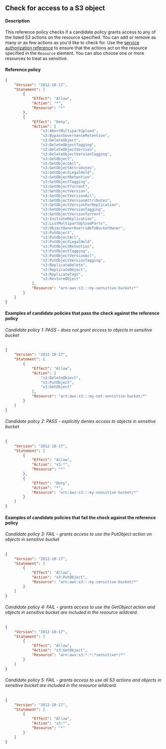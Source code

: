## Check for access to a S3 object

#### Description

This reference policy checks if a candidate policy grants access to any of the listed S3 actions on the resource specified. You can add or remove as many or as few actions as you'd like to check for. Use the [service authorization reference](https://docs.aws.amazon.com/service-authorization/latest/reference/reference_policies_actions-resources-contextkeys.html) to ensure that the actions act on the resource specified in the ```Resource``` element.  You can also choose one or more resources to treat as sensitive.


#### Reference policy
```json
{
    "Version": "2012-10-17",
    "Statement": [
        {
            "Effect": "Allow",
            "Action": "*",
            "Resource": "*"
        },
        {
            "Effect": "Deny",
            "Action": [
                "s3:AbortMultipartUpload",
                "s3:BypassGovernanceRetention",
                "s3:DeleteObject",
                "s3:DeleteObjectTagging",
                "s3:DeleteObjectVersion",
                "s3:DeleteObjectVersionTagging",
                "s3:GetObject",
                "s3:GetObjectAcl",
                "s3:GetObjectAttributes",
                "s3:GetObjectLegalHold",
                "s3:GetObjectRetention",
                "s3:GetObjectTagging",
                "s3:GetObjectTorrent",
                "s3:GetObjectVersion",
                "s3:GetObjectVersionAcl",
                "s3:GetObjectVersionAttributes",
                "s3:GetObjectVersionForReplication",
                "s3:GetObjectVersionTagging",
                "s3:GetObjectVersionTorrent",
                "s3:InitiateReplication",
                "s3:ListMultipartUploadParts",
                "s3:ObjectOwnerOverrideToBucketOwner",
                "s3:PutObject",
                "s3:PutObjectAcl",
                "s3:PutObjectLegalHold",
                "s3:PutObjectRetention",
                "s3:PutObjectTagging",
                "s3:PutObjectVersionAcl",
                "s3:PutObjectVersionTagging",
                "s3:ReplicateDelete",
                "s3:ReplicateObject",
                "s3:ReplicateTags",
                "s3:RestoreObject"
            ],
            "Resource": "arn:aws:s3:::my-sensitive-bucket/*"
        }
    ]
}
```

#### Examples of candidate policies that pass the check against the reference policy

###### Candidate policy 1: PASS - does not grant access to objects in sensitive bucket
```json
{
    "Version": "2012-10-17",
    "Statement": [
        {
            "Effect": "Allow",
            "Action": [
                "s3:DeleteObject",
                "s3:PutObject",
                "s3:GetObject"
            ],
            "Resource": "arn:aws:s3:::my-not-sensitive-bucket/*"
        }
    ]
}
```

###### Candidate policy 2: PASS - explicitly denies access to objects in sensitive bucket
```json
{
    "Version": "2012-10-17",
    "Statement": [
        {
            "Effect": "Allow",
            "Action": "s3:*",
            "Resource": "*"
        }, 
        {
            "Effect": "Deny",
            "Action": "*",
            "Resource": "arn:aws:s3:::my-sensitive-bucket/*"
        }
    ]
}
```

#### Examples of candidate policies that fail the check against the reference policy

###### Candidate policy 3: FAIL - grants access to use the PutObject action on objects in sensitive bucket
```json
{
    "Version": "2012-10-17",
    "Statement": [
        {
            "Effect": "Allow",
            "Action": "s3:PutObject",
            "Resource": "arn:aws:s3:::my-sensitive-bucket/*"
        }
    ]
}
```

###### Candidate policy 4: FAIL - grants access to use the GetObject action and objects in sensitive bucket are included in the resource wildcard.
```json
{
    "Version": "2012-10-17",
    "Statement": [
        {
            "Effect": "Allow",
            "Action": "s3:GetObject",
            "Resource": "arn:aws:s3:*:*:*sensitive*/*"
        }
    ]
}
```

###### Candidate policy 5: FAIL - grants access to use all S3 actions and objects in sensitive bucket are included in the resource wildcard.
```json
{
    "Version": "2012-10-17",
    "Statement": [
        {
            "Effect": "Allow",
            "Action": "s3:*",
            "Resource": "*"
        }
    ]
}
```
